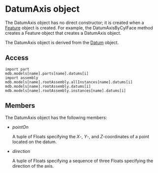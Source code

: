# DatumAxis object

The DatumAxis object has no direct constructor; it is created when a [Feature](https://help.3ds.com/2022/english/DSSIMULIA_Established/SIMACAEKERRefMap/simaker-c-featurepyc.htm?ContextScope=all) object is created. For example, the DatumAxisByCylFace method creates a Feature object that creates a DatumAxis object.

The DatumAxis object is derived from the [Datum](https://help.3ds.com/2022/english/DSSIMULIA_Established/SIMACAEKERRefMap/simaker-c-datumpyc.htm?ContextScope=all) object.

## Access

```
import part
mdb.models[name].parts[name].datums[i]
import assembly
mdb.models[name].rootAssembly.allInstances[name].datums[i]
mdb.models[name].rootAssembly.datums[i]
mdb.models[name].rootAssembly.instances[name].datums[i]
```

## Members

The DatumAxis object has the following members:

- *pointOn*

  A tuple of Floats specifying the *X*-, *Y*-, and *Z*-coordinates of a point located on the datum.

- *direction*

  A tuple of Floats specifying a sequence of three Floats specifying the direction of the axis.